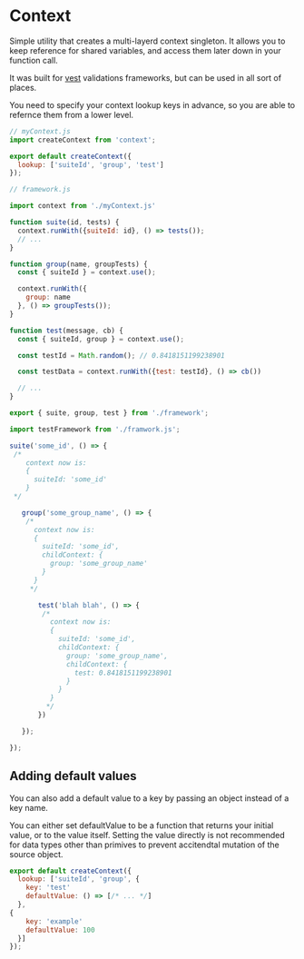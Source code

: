 # Context

Simple utility that creates a multi-layerd context singleton.
It allows you to keep reference for shared variables, and access them later down in your function call.

It was built for [vest](https://github.com/ealush/vest) validations frameworks, but can be used in all sort of places.

You need to specify your context lookup keys in advance, so you are able to refernce them from a lower level.

```js
// myContext.js
import createContext from 'context';

export default createContext({
  lookup: ['suiteId', 'group', 'test']
});
```

```js
// framework.js

import context from './myContext.js'

function suite(id, tests) {
  context.runWith({suiteId: id}, () => tests());
  // ...
}

function group(name, groupTests) {
  const { suiteId } = context.use();

  context.runWith({
    group: name
  }, () => groupTests());
}

function test(message, cb) {
  const { suiteId, group } = context.use();

  const testId = Math.random(); // 0.8418151199238901

  const testData = context.runWith({test: testId}, () => cb())

  // ...
}

export { suite, group, test } from './framework';
```

```js
import testFramework from './framwork.js';

suite('some_id', () => {
 /*
    context now is:
    {
      suiteId: 'some_id'
    }
 */

   group('some_group_name', () => {
    /*
      context now is:
      {
        suiteId: 'some_id',
        childContext: {
          group: 'some_group_name'
        }
      }
     */

       test('blah blah', () => {
        /*
          context now is:
          {
            suiteId: 'some_id',
            childContext: {
              group: 'some_group_name',
              childContext: {
                test: 0.8418151199238901
              }
            }
          }
         */
       })

   });

});

```


## Adding default values
You can also add a default value to a key by passing an object instead of a key name.

You can either set defaultValue to be a function that returns your initial value, or to the value itself.
Setting the value directly is not recommended for data types other than primives to prevent accitendtal mutation of the source object.

```js
export default createContext({
  lookup: ['suiteId', 'group', {
    key: 'test'
    defaultValue: () => [/* ... */]
  },
{
    key: 'example'
    defaultValue: 100
  }]
});
```